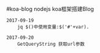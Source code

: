 #koa-blog
nodejs koa框架搭建Blog

    2017-09-19
        jq $()中使用变量:$('#'+var).

    2017-09-20
        GetQueryString 获取url参数




